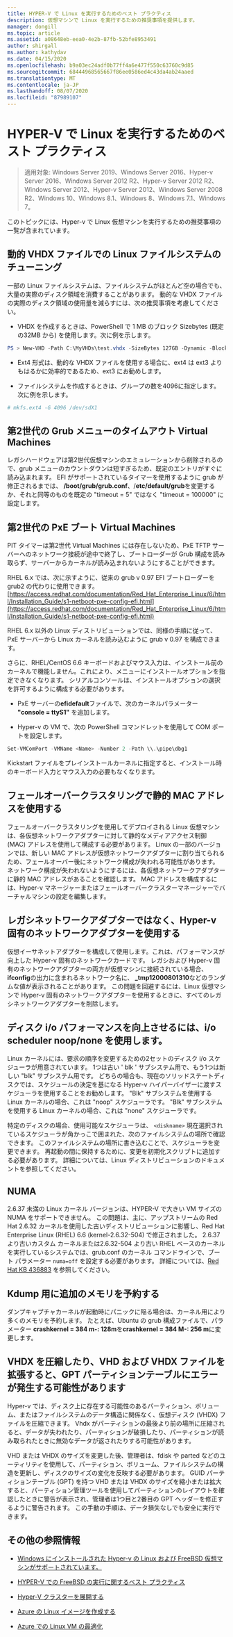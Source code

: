 ```yaml
---
title: HYPER-V で Linux を実行するためのベスト プラクティス
description: 仮想マシンで Linux を実行するための推奨事項を提供します。
manager: dongill
ms.topic: article
ms.assetid: a08648eb-eea0-4e2b-87fb-52bfe8953491
author: shirgall
ms.author: kathydav
ms.date: 04/15/2020
ms.openlocfilehash: b9a03ec24adf0b77ff4a6e477f550c63760c9d85
ms.sourcegitcommit: 68444968565667f86ee0586ed4c43da4ab24aaed
ms.translationtype: MT
ms.contentlocale: ja-JP
ms.lasthandoff: 08/07/2020
ms.locfileid: "87989107"
---
```

# <a name="best-practices-for-running-linux-on-hyper-v"></a>HYPER-V で Linux を実行するためのベスト プラクティス

>適用対象: Windows Server 2019、Windows Server 2016、Hyper-v Server 2016、Windows Server 2012 R2、Hyper-v Server 2012 R2、Windows Server 2012、Hyper-v Server 2012、Windows Server 2008 R2、Windows 10、Windows 8.1、Windows 8、Windows 7.1、Windows 7。

このトピックには、Hyper-v で Linux 仮想マシンを実行するための推奨事項の一覧が含まれています。

## <a name="tuning-linux-file-systems-on-dynamic-vhdx-files"></a>動的 VHDX ファイルでの Linux ファイルシステムのチューニング

一部の Linux ファイルシステムは、ファイルシステムがほとんど空の場合でも、大量の実際のディスク領域を消費することがあります。 動的な VHDX ファイルの実際のディスク領域の使用量を減らすには、次の推奨事項を考慮してください。

* VHDX を作成するときは、PowerShell で 1 MB のブロック Sizebytes (既定の32MB から) を使用します。次に例を示します。

```Powershell
PS > New-VHD -Path C:\MyVHDs\test.vhdx -SizeBytes 127GB -Dynamic -BlockSizeBytes 1MB
```

* Ext4 形式は、動的な VHDX ファイルを使用する場合に、ext4 は ext3 よりもはるかに効率的であるため、ext3 にお勧めします。

* ファイルシステムを作成するときは、グループの数を4096に指定します。次に例を示します。

```bash
# mkfs.ext4 -G 4096 /dev/sdX1

```

## <a name="grub-menu-timeout-on-generation-2-virtual-machines"></a>第2世代の Grub メニューのタイムアウト Virtual Machines

レガシハードウェアは第2世代仮想マシンのエミュレーションから削除されるので、grub メニューのカウントダウンは短すぎるため、既定のエントリがすぐに読み込まれます。 EFI がサポートされているタイマーを使用するように grub が修正されるまでは、 **/boot/grub/grub.conf**、/**etc/default/grub**を変更するか、それと同等のものを既定の "timeout = 5" ではなく "timeout = 100000" に設定します。

## <a name="pxe-boot-on-generation-2-virtual-machines"></a>第2世代の PxE ブート Virtual Machines

PIT タイマーは第2世代 Virtual Machines には存在しないため、PxE TFTP サーバーへのネットワーク接続が途中で終了し、ブートローダーが Grub 構成を読み取らず、サーバーからカーネルが読み込まれないようにすることができます。

RHEL 6.x では、次に示すように、従来の grub v 0.97 EFI ブートローダーを grub2 の代わりに使用できます。[https://access.redhat.com/documentation/Red_Hat_Enterprise_Linux/6/html/Installation_Guide/s1-netboot-pxe-config-efi.html](https://access.redhat.com/documentation/Red_Hat_Enterprise_Linux/6/html/Installation_Guide/s1-netboot-pxe-config-efi.html)

RHEL 6.x 以外の Linux ディストリビューションでは、同様の手順に従って、PxE サーバーから Linux カーネルを読み込むように grub v 0.97 を構成できます。

さらに、RHEL/CentOS 6.6 キーボードおよびマウス入力は、インストール前のカーネルで機能しません。これにより、メニューにインストールオプションを指定できなくなります。 シリアルコンソールは、インストールオプションの選択を許可するように構成する必要があります。

* PxE サーバーの**efidefault**ファイルで、次のカーネルパラメーター **"console = ttyS1"** を追加します。

* Hyper-v の VM で、次の PowerShell コマンドレットを使用して COM ポートを設定します。

```Powershell
Set-VMComPort -VMName <Name> -Number 2 -Path \\.\pipe\dbg1

```

Kickstart ファイルをプレインストールカーネルに指定すると、インストール時のキーボード入力とマウス入力の必要もなくなります。

## <a name="use-static-mac-addresses-with-failover-clustering"></a>フェールオーバークラスタリングで静的 MAC アドレスを使用する

フェールオーバークラスタリングを使用してデプロイされる Linux 仮想マシンは、各仮想ネットワークアダプターに対して静的なメディアアクセス制御 (MAC) アドレスを使用して構成する必要があります。 Linux の一部のバージョンでは、新しい MAC アドレスが仮想ネットワークアダプターに割り当てられるため、フェールオーバー後にネットワーク構成が失われる可能性があります。 ネットワーク構成が失われないようにするには、各仮想ネットワークアダプターに静的 MAC アドレスがあることを確認します。 MAC アドレスを構成するには、Hyper-v マネージャーまたはフェールオーバークラスターマネージャーでバーチャルマシンの設定を編集します。

## <a name="use-hyper-v-specific-network-adapters-not-the-legacy-network-adapter"></a>レガシネットワークアダプターではなく、Hyper-v 固有のネットワークアダプターを使用する

仮想イーサネットアダプターを構成して使用します。これは、パフォーマンスが向上した Hyper-v 固有のネットワークカードです。 レガシおよび Hyper-v 固有のネットワークアダプターの両方が仮想マシンに接続されている場合、 **ifconfig**の出力に含まれるネットワーク名に、 **_tmp12000801310**などのランダムな値が表示されることがあります。 この問題を回避するには、Linux 仮想マシンで Hyper-v 固有のネットワークアダプターを使用するときに、すべてのレガシネットワークアダプターを削除します。

## <a name="use-io-scheduler-noopnone-for-better-disk-io-performance"></a>ディスク i/o パフォーマンスを向上させるには、i/o scheduler noop/none を使用します。

Linux カーネルには、要求の順序を変更するための2セットのディスク i/o スケジューラが用意されています。  1つは古い ' blk ' サブシステム用で、もう1つは新しい "blk" サブシステム用です。 どちらの場合も、現在のソリッドステートディスクでは、スケジュールの決定を基になる Hyper-v ハイパーバイザーに渡すスケジューラを使用することをお勧めします。 "Blk" サブシステムを使用する Linux カーネルの場合、これは "noop" スケジューラです。 "Blk" サブシステムを使用する Linux カーネルの場合、これは "none" スケジューラです。

特定のディスクの場合、使用可能なスケジューラは、 `<diskname>` 現在選択されているスケジューラが角かっこで囲まれた、次のファイルシステムの場所で確認できます。 このファイルシステムの場所に書き込むことで、スケジューラを変更できます。 再起動の間に保持するために、変更を初期化スクリプトに追加する必要があります。 詳細については、Linux ディストリビューションのドキュメントを参照してください。

## <a name="numa"></a>NUMA

2\.6.37 未満の Linux カーネル バージョンは、HYPER-V で大きい VM サイズの NUMA をサポートできません。 この問題は、主に、アップストリームの Red Hat 2.6.32 カーネルを使用した古いディストリビューションに影響し、Red Hat Enterprise Linux (RHEL) 6.6 (kernel-2.6.32-504) で修正されました。 2\.6.37 より古いカスタム カーネルまたは2.6.32-504 より古い RHEL ベースのカーネルを実行しているシステムでは、grub.conf のカーネル コマンドラインで、ブート パラメーター `numa=off` を設定する必要があります。 詳細については、[Red Hat KB 436883](https://access.redhat.com/solutions/436883) を参照してください。

## <a name="reserve-more-memory-for-kdump"></a>Kdump 用に追加のメモリを予約する

ダンプキャプチャカーネルが起動時にパニックに陥る場合は、カーネル用により多くのメモリを予約します。 たとえば、Ubuntu の grub 構成ファイルで、パラメーター **crashkernel = 384 m-: 128m**を**crashkernel = 384 M-: 256 m**に変更します。

## <a name="shrinking-vhdx-or-expanding-vhd-and-vhdx-files-can-result-in-erroneous-gpt-partition-tables"></a>VHDX を圧縮したり、VHD および VHDX ファイルを拡張すると、GPT パーティションテーブルにエラーが発生する可能性があります

Hyper-v では、ディスク上に存在する可能性のあるパーティション、ボリューム、またはファイルシステムのデータ構造に関係なく、仮想ディスク (VHDX) ファイルを圧縮できます。 Vhdx がパーティションの最後より前の場所に圧縮されると、データが失われたり、パーティションが破損したり、パーティションが読み取られたときに無効なデータが返されたりする可能性があります。

VHD または VHDX のサイズを変更した後、管理者は、fdisk や parted などのユーティリティを使用して、パーティション、ボリューム、ファイルシステムの構造を更新し、ディスクのサイズの変化を反映する必要があります。 GUID パーティションテーブル (GPT) を持つ VHD または VHDX のサイズを縮小または拡大すると、パーティション管理ツールを使用してパーティションのレイアウトを確認したときに警告が表示され、管理者は1つ目と2番目の GPT ヘッダーを修正するように警告されます。 この手動の手順は、データ損失なしでも安全に実行できます。

## <a name="additional-references"></a>その他の参照情報

* [Windows にインストールされた Hyper-v の Linux および FreeBSD 仮想マシンがサポートされています。](Supported-Linux-and-FreeBSD-virtual-machines-for-Hyper-V-on-Windows.md)

* [HYPER-V での FreeBSD の実行に関するベスト プラクティス](Best-practices-for-running-FreeBSD-on-Hyper-V.md)

* [Hyper-V クラスターを展開する](/previous-versions/windows/it-pro/windows-server-2012-R2-and-2012/jj863389(v=ws.11))

* [Azure の Linux イメージを作成する](/azure/virtual-machines/linux/create-upload-generic)

* [Azure での Linux VM の最適化](/azure/virtual-machines/linux/optimization)